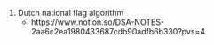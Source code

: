 <ol>
<li> Dutch national flag algorithm<ul><li>https://www.notion.so/DSA-NOTES-2aa6c2ea1980433687cdb90adfb6b330?pvs=4</li></ul></li>




</ol>
        
 